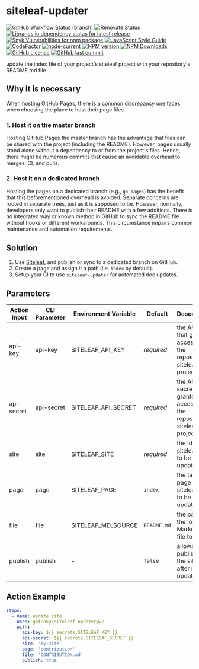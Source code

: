 # siteleaf-updater

[![GitHub Workflow Status (branch)](https://img.shields.io/github/workflow/status/gofunky/siteleaf-updater/build/master?style=for-the-badge)](https://github.com/gofunky/siteleaf-updater/actions)
[![Renovate Status](https://img.shields.io/badge/renovate-enabled-green?style=for-the-badge&logo=renovatebot&color=1a1f6c)](https://app.renovatebot.com/dashboard#github/gofunky/siteleaf-updater)
[![Libraries.io dependency status for latest release](https://img.shields.io/librariesio/release/npm/siteleaf-updater?style=for-the-badge)](https://libraries.io/npm/siteleaf-updater)
[![Snyk Vulnerabilities for npm package](https://img.shields.io/snyk/vulnerabilities/npm/siteleaf-updater?style=for-the-badge)](https://snyk.io/test/github/gofunky/siteleaf-updater)
[![JavaScript Style Guide](https://img.shields.io/badge/code_style-standard-purple.svg?style=for-the-badge)](https://standardjs.com)
[![CodeFactor](https://www.codefactor.io/repository/github/gofunky/siteleaf-updater/badge?style=for-the-badge)](https://www.codefactor.io/repository/github/gofunky/siteleaf-updater)
[![node-current](https://img.shields.io/node/v/siteleaf-updater?style=for-the-badge)](https://www.npmjs.com/package/siteleaf-updater)
[![NPM version](https://img.shields.io/npm/v/siteleaf-updater?style=for-the-badge)](https://www.npmjs.com/package/siteleaf-updater)
[![NPM Downloads](https://img.shields.io/npm/dm/siteleaf-updater?style=for-the-badge&color=ff69b4)](https://www.npmjs.com/package/siteleaf-updater)
[![GitHub License](https://img.shields.io/github/license/gofunky/siteleaf-updater.svg?style=for-the-badge)](https://github.com/gofunky/siteleaf-updater/blob/master/LICENSE)
[![GitHub last commit](https://img.shields.io/github/last-commit/gofunky/siteleaf-updater.svg?style=for-the-badge&color=9cf)](https://github.com/gofunky/siteleaf-updater/commits/master)

update the index file of your project's siteleaf project with your repository's README.md file

## Why it is necessary

When hosting GitHub Pages, there is a common discrepancy one faces when choosing the place to host their page files.

### 1. Host it on the master branch

Hosting GitHub Pages the master branch has the advantage that files can be shared with the project (including the README).
However, pages usually stand alone without a dependency to or from the project's files.
Hence, there might be numerous commits that cause an avoidable overhead to merges, CI, and pulls.

### 2. Host it on a dedicated branch

Hosting the pages on a dedicated branch (e.g., `gh-pages`) has the benefit that this beforementioned overhead is avoided.
Separate concerns are rooted in separate trees, just as it is supposed to be.
However, normally, developers only want to publish their README with a few additions.
There is no integrated way or known method in GitHub to sync the README file without hooks or different workarounds.
This circumstance impairs common maintenance and automation requirements.

## Solution

1. Use [Siteleaf](https://www.siteleaf.com/), and publish or sync to a dedicated branch on GitHub.
2. Create a page and assign it a path (i.e. `index` by default).
3. Setup your CI to use `siteleaf-updater` for automated doc updates.

## Parameters

| Action Input | CLI Parameter | Environment Variable | Default | Description |  
| ------ | ------ | ------ | ------ | ------ |  
| api-key | api-key | SITELEAF_API_KEY | *required* | the API key that grants access to the repository's siteleaf project |   
| api-secret | api-secret | SITELEAF_API_SECRET | *required* | the API secret that grants access to the repository's siteleaf project |   
| site | site | SITELEAF_SITE | *required* | the id of the siteleaf site to be updated |   
| page | page | SITELEAF_PAGE | `index` | the target page of the siteleaf site to be updated |   
| file | file | SITELEAF_MD_SOURCE | `README.md` | the path to the local Markdown file to push |
| publish | publish | - | `false` | allows publishing the site after its update |

## Action Example

```yaml
steps:
  - name: update site
    uses: gofunky/siteleaf-updater@v2
    with:
      api-key: ${{ secrets.SITELEAF_KEY }}
      api-secret: ${{ secrets.SITELEAF_SECRET }}
      site: 'my-site'
      page: 'contribution'
      file: 'CONTRIBUTION.md'
      publish: true
```
